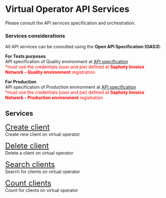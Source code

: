 # Virtual Operator API Services
Please consult the API services specification and orchestration.

### Services considerations
All API services can be consulted using the **Open API Specification (OAS3)**:

**For Tests purposes**<br>
API specification of Quality environment at [API specification](https://dcn-solution-qa.saphety.com/Dcn.Business.WebApi/api/index.html)<br>
<font color=red>\*must use the credentials (user and pw) defined at **Saphety Invoice Network - Quality environment** registration</font>

**For Production**<br>
API specification of Production environment at [API specification](https://dcn-solution.saphety.com/Dcn.Business.WebApi/api/index.html)<br>
<font color=red>\*must use the credentials (user and pw) defined at **Saphety Invoice Network - Production environment** registration</font>

## Services
<font size="5">[Create client](../../notebooks/virtual-operator/client-create.ipynb)</font><br>
Create new client on virtual operator

<font size="5">[Delete client](../../notebooks/virtual-operator/client-delete.ipynb)</font><br>
Delete a client on virtual operator

<font size="5">[Search clients](../../notebooks/virtual-operator/client-search.ipynb)</font><br>
Search for clients on virtual operator

<font size="5">[Count clients](../../notebooks/virtual-operator/client-count.ipynb)</font><br>
Count for clients on virtual operator